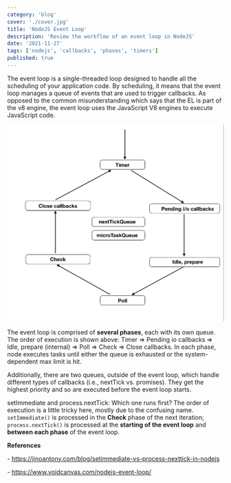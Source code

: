 ```yaml
---
category: 'blog'
cover: './cover.jpg'
title: 'NodeJS Event Loop'
description: 'Review the workflow of an event loop in NodeJS'
date: '2021-11-27'
tags: ['nodejs', 'callbacks', 'phases', 'timers']
published: true
---
```


The event loop is a single-threaded loop designed to handle all the scheduling of your application code. By scheduling, it means that the event loop manages a queue of events that are used to trigger callbacks. As opposed to the common misunderstanding which says that the EL is part of the v8 engine, the event loop uses the JavaScript V8 engines to execute JavaScript code.

![nodejs-event-loop-phases](./cover.jpg)

The event loop is comprised of **several phases**, each with its own queue. The order of execution is shown above: Timer => Pending io callbacks => Idle, prepare (internal) => Poll => Check => Close callbacks. In each phase, node executes tasks until either the queue is exhausted or the system-dependent max limit is hit.

Additionally, there are two queues, outside of the event loop, which handle different types of callbacks (i.e., nextTick vs. promises). They get the highest priority and so are executed before the event loop starts.

setImmediate and process.nextTick: Which one runs first? The order of execution is a little tricky here, mostly due to the confusing name. `setImmediate()` is processed in the **Check** phase of the next iteration; `process.nextTick()` is processed at the **starting of the event loop** and **between each phase** of the event loop.

**References**

\- https://jinoantony.com/blog/setimmediate-vs-process-nexttick-in-nodejs

\- https://www.voidcanvas.com/nodejs-event-loop/
